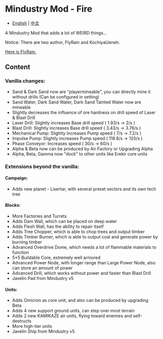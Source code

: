 # Mindustry Mod - Fire
- [English](README.md) | [中文](README_zh.md)

A Mindustry Mod that adds a lot of WEIRD things...

Notice: There are two author, FlyRain and KochiyaUeneh.

[Here is FlyRain.](https://github.com/nuiFghY)

## Content

### Vanilla changes:

- Sand & Dark Sand now are "playermineable", you can directly mine it without drills (Can be configured in setting)
- Sand Water, Dark Sand Water, Dark Sand Tainted Water now are mineable
- Slightly decreases the influence of ore hardness on drill speed of Laser & Blast Drill
- Laser Drill: Slightly increases Base drill speed ( 1.93/s -> 2/s )
- Blast Drill: Slightly increases Base drill speed ( 3.43/s -> 3.76/s )
- Mechanical Pump: Slightly increases Pump speed ( 7/s -> 7.2/s )
- Impulse Pump: Slightly increases Pump speed ( 118.8/s -> 120/s )
- Phase Conveyor: Increases speed ( 30/s -> 60/s )
- Alpha & Beta now can be produced by Air Factory or Upgrading Alpha
- Alpha, Beta, Gamma now "dock" to other units like Erekir core units

### Extensions beyond the vanilla:

#### Campaign:

- Adds new planet - Lisertar, with several preset sectors and its own tech tree

#### Blocks:

- More Factories and Turrets
- Adds Dam Wall, which can be placed on deep water
- Adds Flesh Wall, has the ability to repair itself
- Adds Tree Chopper, which is able to chop trees and output timber
- Adds Timber Burner, which is able to output coal and generate power by burning timber
- Advanced Overdrive Dome, which needs a lot of flammable materials to function
- 5*5 Buildable Core, extremely well armored
- Advanced Power Node, with longer range than Large Power Node, also can store an amount of power
- Advanced Drill, which works without power and faster than Blast Drill
- Javelin Pad from Mindustry v5

#### Units:

- Adds Omicron as core unit, and also can be produced by upgrading Beta
- Adds 4 new support ground units, can step over most terrain
- Adds 2 new KAMIKAZE air units, flying toward enemies and self-destructs
- More high-tier units
- Javelin Ship from Mindustry v5

